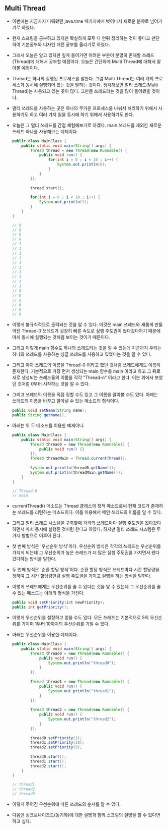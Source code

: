 ## Multi Thread

- 이번에는 지금가지 다뤄왔던 java.time 패키지에서 벗어나서
  새로운 분야로 넘어가기로 하였다.
- 현재 스프링을 공부하고 있지만 확실하게 모두 다 안뒤 정리하는 것이 좋다고 판단하여
  기본공부와 디자인 패턴 공부를 올리기로 하였다.
- 그래서 오늘은 알고 있지만 깊게 들어가면 어려운 부분이 분명히 존재할
  쓰레드(Thread)에 대해서 공부할 예정이다.
  오늘은 간단하게 Multi Thread에 대해서 알아볼 예정이다.
- Thread는 하나의 실행된 프로세스를 말한다.
  그럼 Multi Thread는 여러 개의 프로세스가 동시에 실행되어 있는 것을 말하는 것이다.
  생각해보면 멀티 쓰레드(Multi Thread)는 사용되고 있는 곳이 많다.
  그만큼 쓰레드라는 것을 많이 들어봤을 것이다.
- 멀티 쓰레드를 사용하는 곳은 하나의 무거운 프로세스를 나눠서 처리하기 위해서 사용하기도 하고
  여러 가지 일을 동시에 하기 위해서 사용하기도 한다.

- 오늘은 그 멀티 쓰레드를 간접 체험해보기로 하겠다.
  main 쓰레드를 제외한 새로운 쓰레드 하나를 사용해보는 예제이다.

  ```java
  public class MainClass {
      public static void main(String[] args) {
          Thread thread = new Thread(new Runnable() {
              public void run() {
                  for(int i = 0 ; i < 10 ; i++) {
                      System.out.println(0);
                  }
              }
          });
          
          thread.start();
          
          for(int i = 0 ; i < 10 ; i++) {
              System.out.println(1);
          }
      }
  }
  
  // 0
  // 0
  // 0
  // 0
  // 1
  // 1
  // 1
  // 1
  // 1
  // 1
  // 1
  // 1
  // 1
  // 1
  // 0
  // 0
  // 0
  // 0
  // 0
  // 0
  ```

- 이렇게 불규칙적으로 출력되는 것을 알 수 있다.
  이것은 main 쓰레드와 새롭게 만들어진 Thread-0 쓰레드가
  굉장히 빠른 속도로 실행 주도권이 왔다갔다하기 때문에
  마치 동시에 실행되는 것처럼 보이는 것이기 때문이다.

- 그리고 이렇게 main 함수도 하나의 쓰레드라는 것을 알 수 있는데
  지금까지 우리는 하나의 쓰레드를 사용하는 싱글 쓰레드를 사용하고 있었다는 것을 알 수 있다.



- 그리고 아까 쓰레드의 이름을 Thread-0 이라고 했던 것처럼 쓰레드에게도 이름이 존재한다.
  기본적으로 가장 먼저 생성되는 main 함수를 main 이라고 하고
  그 뒤로 새로 생성되는 쓰레드들의 이름을 각각 "Thread-n" 이라고 한다.
  이는 위에서 보았던 것처럼 0부터 시작하는 것을 알 수 있다.

- 그리고 쓰레드의 이름을 직접 정할 수도 있고 그 이름을 알아볼 수도 있다.
  아래는 쓰레드의 이름을 바꾸고 알아낼 수 있는 메소드의 형식이다.

  ```java
  public void setName(String name);
  public String getName();
  ```

- 아래는 위 두 메소드를 이용한 예제이다.

  ```java
  public class MainClass {
      public static void main(String[] args) {
          Thread thread0 = new Thread(new Runnable() {
              public void run() {}
          });
          Thread threadMain = Thread.currentThread();
          
          System.out.println(thread0.getName());
          System.out.println(threadMain.getName());
      }
  }
  
  // Thread-0
  // main
  ```

- currentThread() 메소드는 Thread 클래스의 정적 메소드로써
  현재 코드가 존재하는 쓰레드를 리턴하는 메소드이다.
  이를 이용해서 메인 쓰레드의 이름을 알 수 있다.



- 그리고 멀티 쓰레드 시스템을 구축할때 각각의 쓰레드마다 실행 주도권을 왔다갔다하면서
  마치 동시에 실행된 것처럼 한다고 하였다.
  하지만 멀티 쓰레드 시스템은 두 가지 방법으로 이루어 진다.

- 첫 번째 방식은 '우선순위 방식'이다.
  우선순위 방식은 각각의 쓰레드는 우선순위를 가지게 되는데
  그 우선순위가 높은 쓰레드가 더 많은 실행 주도권을 가지면서
  왔다갔다하는 방식을 말한다.

- 두 번째 방식은 '순환 할당 방식'이다.
  순환 할당 방식은 쓰레드마다 시간 할당량을 정하여
  그 시간 할당량만큼 실행 주도권을 가지고 실행을 하는 방식을 말한다.

- 이렇게 쓰레드에게는 우선순위를 줄 수 있다는 것을 알 수 있는데
  그 우선순위를 줄 수 있는 메소드는 아래의 형식을 가진다.

  ```java
  public void setPriority(int newPriority);
  public int getPriority();
  ```

- 이렇게 우선순위를 설정하고 얻을 수도 있다.
  모든 쓰레드는 기본적으로 5의 우선순위를 가지며
  1부터 10까지의 우선순위를 가질 수 있다.

- 아래는 우선순위를 이용한 예제이다.

  ```java
  public class MainClass {
      public static void main(String[] args) {
          Thread thread0 = new Thread(new Runnable() {
              public void run() {
                  System.out.println("thread0");
              }
          });
          
          Thread thread1 = new Thread(new Runnable() {
              public void run() {
                  System.out.println("thread1");
              }
          });
          
          Thread thread2 = new Thread(new Runnable() {
              public void run() {
                  System.out.println("thread2");
              }
          });
          
          thread0.setPriority(1);
          thread1.setPriority(10);
          thread2.setPriority(5);
          
          thread0.start();
          thread1.start();
          thread2.start();
      }
  }
  
  // thread1
  // thread2
  // thread0
  ```

- 이렇게 주어진 우선순위에 따른 쓰레드의 순서를 알 수 있다.



- 다음엔 싱크로나이즈드(동기화)에 대한 설명과 함께 스프링의 설명을 할 수 있다면 하고 싶다.